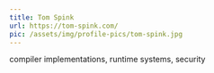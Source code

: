 ```yaml
---
title: Tom Spink
url: https://tom-spink.com/
pic: /assets/img/profile-pics/tom-spink.jpg
---
```

compiler implementations, runtime systems, security
